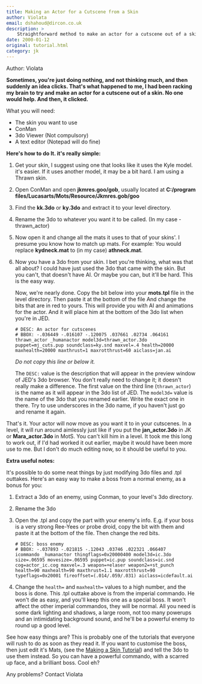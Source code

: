 ```yaml
---
title: Making an Actor for a Cutscene from a Skin
author: Violata
email: dshahoud@dircon.co.uk
description: >
    Straightforward method to make an actor for a cutscene out of a skin in MotS.
date: 2000-01-12
original: tutorial.html
category: jk
---
```


Author: Violata

**Sometimes, you're just doing nothing, and not thinking much, and then
suddenly an idea clicks. That's what happened to me, I had been racking
my brain to try and make an actor for a cutscene out of a skin. No one
would help. And then, it clicked.**

What you will need:

  - The skin you want to use
  - ConMan
  - 3do Viewer (Not compulsory)
  - A text editor (Notepad will do fine)

**Here's how to do It. it's really simple:**

1.  Get your skin, I suggest using one that looks like it uses the Kyle
    model. it's easier. If it uses another model, it may be a bit hard.
    I am using a Thrawn skin.

2.  Open ConMan and open **jkmres.goo/gob**, usually located at
    **C:/program files/Lucasarts/Mots/Resource/Jkmres.gob/goo**

3.  Find the **kk.3do** or **ky.3do** and extract it to your level
    directory.

4.  Rename the 3do to whatever you want it to be called. (In my case -
    thrawn\_actor)

5.  Now open it and change all the mats it uses to that of your skins'.
    I presume you know how to match up mats. For example: You would
    replace **kydneck.mat** to (in my case) **athneck.mat**.

6.  Now you have a 3do from your skin. I bet you're thinking, what was
    that all about? I could have just used the 3do that came with the
    skin. But you can't, that doesn't have AI. Or maybe you can, but
    it'll be hard. This is the easy way.
    
    Now, we're nearly done. Copy the bit below into your **mots.tpl**
    file in the level directory. Then paste it at the bottom of the file
    And change the bits that are in red to yours. This will provide you
    with AI and animations for the actor. And it will place him at the
    bottom of the 3do list when you're in JED.
    
    `# DESC: An actor for cutscenes`  
    `# BBOX: -.036449 -.016107 -.120075 .037661 .02734 .064161`  
    `thrawn_actor _humanactor model3d=thrawn_actor.3do puppet=mj_cuts.pup soundclass=ky.snd maxvel=.4 health=20000 maxhealth=20000 maxthrust=1 maxrotthrust=60 aiclass=jan.ai`

    *Do not copy this line or below it.*
    
    The `DESC:` value is the description that will appear in the
    preview window of JED's 3do browser. You don't really need to change
    it; it doesn't really make a difference. The first value on the third line (`thrawn_actor`) is the
    name as it will appear in the 3do list of JED. The `model3d=` value is the name
    of the 3do that you renamed earlier. Write the exact one in there.
    Try to use underscores in the 3do name, if you haven't just go and
    rename it again.

That's it. Your actor will now move as you want it to in your cutscenes.
In a level, it will run around aimlessly just like if you put the
**jan\_actor.3do** in JK or **Mara\_actor.3do** in MotS. You can't kill
him in a level. It took me this long to work out, if I'd had worked it
out earlier, maybe it would have been more use to me. But I don't do
much editing now, so it should be useful to you.

**Extra useful notes:**

It's possible to do some neat things by just modifying 3do files and
.tpl outtakes. Here's an easy way to make a boss from a normal enemy, as
a bonus for you:

1.  Extract a 3do of an enemy, using Conman, to your level's 3do
    directory.

2.  Rename the 3do

3.  Open the .tpl and copy the part with your enemy's info. E.g. if your
    boss is a very strong Ree-Yees or probe droid, copy the bit with
    them and paste it at the bottom of the file. Then change the red
    bits.
    
    `# DESC: boss enemy`  
    `# BBOX: -.037893 -.021815 -.12043 .03746 .022321 .066407`  
    `icommando _humanactor thingflags=0x20000400 model3d=ic.3do size=.06595 movesize=.06595 puppet=ic.pup soundclass=ic.snd cog=actor_ic.cog maxvel=.3 weapon=+elaser weapon2=+st_punch health=90 maxhealth=90 maxthrust=1.1 maxrotthrust=90 typeflags=0x20001 fireoffset=(.014/.059/.031) aiclass=icdefault.ai`

4.  Change the `health=` and `maxhealth=` values to a high number, and the boss is done. This
    .tpl outtake above is from the imperial commando. He won't die as
    easy, and you'll keep this one as a special boss. It won't affect
    the other imperial commandos, they will be normal. All you need is
    some dark lighting and shadows, a large room, not too many powerups
    and an intimidating background sound, and he'll be a powerful enemy
    to round up a good level.

See how easy things are? This is probably one of the tutorials that
everyone will rush to do as soon as they read it. If you want to
customise the boss, then just edit it's Mats, (see the [Making a Skin
Tutorial](http://www.massassi.net/tutorials/skins/tutor.htm)) and tell
the 3do to use them instead. So you can have a powerful commando, with a
scarred up face, and a brilliant boss. Cool eh?

Any problems? Contact Violata
